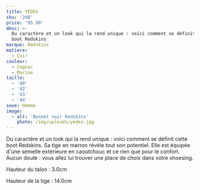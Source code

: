 ```yaml
---
title: YEDES
sku: '208'
price: '95.90'
desc: >-
  Du caractère et un look qui la rend unique : voici comment se définit cette
  boot Redskins
marque: Redskins
matiere:
  - Cuir
couleur:
  - Cognac
  - Marine
taille:
  - '40'
  - '42'
  - '43'
  - '44'
sexe: Homme
image:
  - alt: 'Bonnet noir Redskins'
    photo: /img/uploads/yedes.jpg
---
```

Du caractère et un look qui la rend unique : voici comment se définit cette boot Redskins. Sa tige en marron révèle tout son potentiel. Elle est équipée d'une semelle extérieure en caoutchouc et ce rien que pour le confort. Aucun doute : vous allez lui trouver une place de choix dans votre shoesing.



Hauteur du talon : 3.0cm

Hauteur de la tige : 14.0cm
